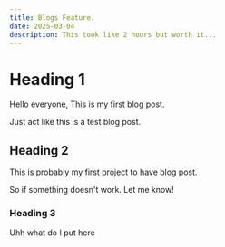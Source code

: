```yaml
---
title: Blogs Feature.
date: 2025-03-04
description: This took like 2 hours but worth it...
---
```


# Heading 1

Hello everyone, This is my first blog post.

Just act like this is a test blog post.

## Heading 2

This is probably my first project to have blog post.

So if something doesn't work. Let me know!

### Heading 3

Uhh what do I put here

